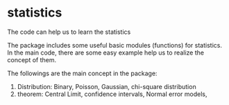 # statistics
The code can help us to learn the statistics

The package includes some useful basic modules (functions) for statistics.
In the main code, there are some easy example help us to realize the concept of them.

The followings are the main concept in the package:

1. Distribution: Binary, Poisson, Gaussian, chi-square distribution
2. theorem: Central Limit, confidence intervals,  Normal error models,
